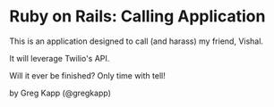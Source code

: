 # Ruby on Rails: Calling Application

This is an application designed to call (and harass) my friend, Vishal.

It will leverage Twilio's API.

Will it ever be finished? Only time with tell!

by Greg Kapp (@gregkapp)